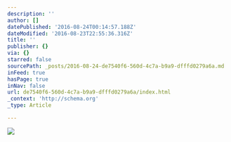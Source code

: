 ```yaml
---
description: ''
author: []
datePublished: '2016-08-24T00:14:57.188Z'
dateModified: '2016-08-23T22:55:36.316Z'
title: ''
publisher: {}
via: {}
starred: false
sourcePath: _posts/2016-08-24-de7540f6-560d-4c7a-b9a9-dfffd0279a6a.md
inFeed: true
hasPage: true
inNav: false
url: de7540f6-560d-4c7a-b9a9-dfffd0279a6a/index.html
_context: 'http://schema.org'
_type: Article

---
```

![](https://the-grid-user-content.s3-us-west-2.amazonaws.com/d7b37f97-35cc-4ad6-8e21-246aa40ef722.jpg)